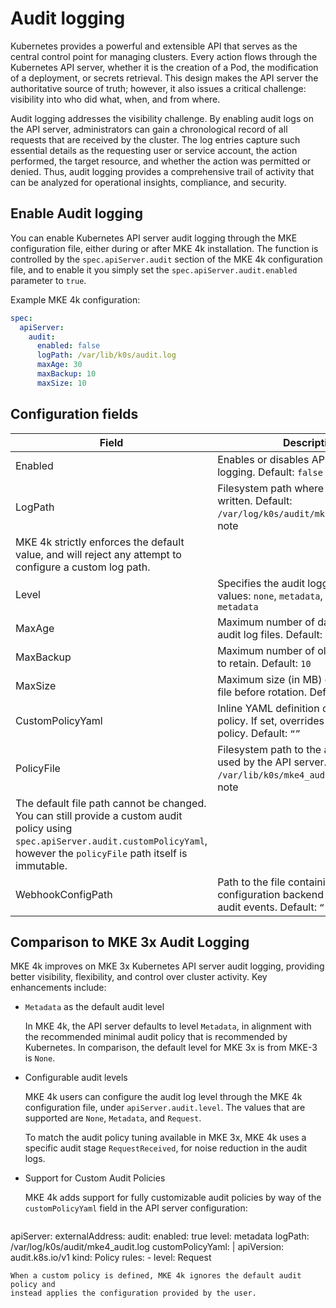 # Audit logging

Kubernetes provides a powerful and extensible API that serves as the central
control point for managing clusters. Every action flows through the Kubernetes
API server, whether it is the creation of a Pod, the modification of a
deployment, or secrets retrieval. This design makes the API server the
authoritative source of truth; however, it also issues a critical challenge:
visibility into who did what, when, and from where.

Audit logging addresses the visibility challenge. By enabling audit logs on the
API server, administrators can gain a chronological record of all requests that
are received by the cluster. The log entries capture such essential details as
the requesting user or service account, the action performed, the target
resource, and whether the action was permitted or denied. Thus, audit logging
provides a comprehensive trail of activity that can be analyzed for operational
insights, compliance, and security.

## Enable Audit logging

You can enable Kubernetes API server audit logging through the MKE
configuration file, either during or after MKE 4k installation. The function is
controlled by the ``spec.apiServer.audit`` section of the MKE 4k configuration
file, and to enable it you simply set the  ``spec.apiServer.audit.enabled``
parameter to ``true``.

Example MKE 4k configuration:

```yaml
spec:
  apiServer:
    audit:
      enabled: false
      logPath: /var/lib/k0s/audit.log
      maxAge: 30
      maxBackup: 10
      maxSize: 10
```
## Configuration fields

| Field 	| Description 	|
|---	|---	|
| Enabled 	| Enables or disables API server audit logging.  Default: ``false`` 	|
| LogPath 	| Filesystem path where audit logs are written.   Default: ``/var/log/k0s/audit/mke4_audit.log``!!! note
    MKE 4k strictly enforces the default value, and will reject any attempt to configure a custom log path.	|
| Level 	| Specifies the audit logging level.  Valid values: ``none``, ``metadata``, ``request``.  ``metadata`` 	|
| MaxAge 	| Maximum number of days to retain old audit log files.  Default: ``30`` 	|
| MaxBackup 	| Maximum number of old audit log files to retain.  Default: ``10`` 	|
| MaxSize 	| Maximum size (in MB) of the audit log file before rotation.  Default: ``10`` 	|
| CustomPolicyYaml 	| Inline YAML definition of a custom audit policy. If set, overrides the default policy.  Default: ``“”`` 	|
| PolicyFile 	| Filesystem path to the audit policy file used by the API server.  Default: ``/var/lib/k0s/mke4_audit_policy.yaml``!!! note
    The default file path cannot be changed. You can still provide a custom audit policy using  ``spec.apiServer.audit.customPolicyYaml``, however the ``policyFile`` path itself is immutable.	|
| WebhookConfigPath 	| Path to the file containing the webhook configuration backend for sending audit events.  Default: ``“”`` 	|

## Comparison to MKE 3x Audit Logging

MKE 4k improves on MKE 3x Kubernetes API server audit logging, providing better
visibility, flexibility, and control over cluster activity. Key enhancements
include:

-  ``Metadata`` as the default audit level

   In MKE 4k, the API server defaults to level ``Metadata``, in alignment with
   the recommended minimal audit policy that is recommended by Kubernetes. In
   comparison, the default level for MKE 3x is from MKE-3 is ``None``.

- Configurable audit levels

  MKE 4k users can configure the audit log level through the MKE 4k
  configuration file, under ``apiServer.audit.level``. The values that are
  supported are ``None``, ``Metadata``, and ``Request``.

  To match the audit policy tuning available in MKE 3x, MKE 4k uses a specific
  audit stage ``RequestReceived``, for noise reduction in the audit logs.

- Support for Custom Audit Policies

  MKE 4k adds support for fully customizable audit policies by way of the
  ``customPolicyYaml`` field in the API server configuration:

  ```yaml
apiServer:
  externalAddress: <load-balancer>
  audit:
    enabled: true
    level: metadata
    logPath: /var/log/k0s/audit/mke4_audit.log
    customPolicyYaml: |
      apiVersion: audit.k8s.io/v1
      kind: Policy
      rules:
      - level: Request
  ```
  When a custom policy is defined, MKE 4k ignores the default audit policy and
  instead applies the configuration provided by the user.